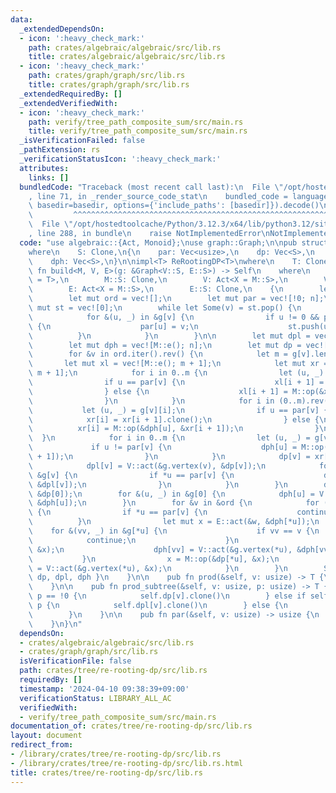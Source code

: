 ```yaml
---
data:
  _extendedDependsOn:
  - icon: ':heavy_check_mark:'
    path: crates/algebraic/algebraic/src/lib.rs
    title: crates/algebraic/algebraic/src/lib.rs
  - icon: ':heavy_check_mark:'
    path: crates/graph/graph/src/lib.rs
    title: crates/graph/graph/src/lib.rs
  _extendedRequiredBy: []
  _extendedVerifiedWith:
  - icon: ':heavy_check_mark:'
    path: verify/tree_path_composite_sum/src/main.rs
    title: verify/tree_path_composite_sum/src/main.rs
  _isVerificationFailed: false
  _pathExtension: rs
  _verificationStatusIcon: ':heavy_check_mark:'
  attributes:
    links: []
  bundledCode: "Traceback (most recent call last):\n  File \"/opt/hostedtoolcache/Python/3.12.3/x64/lib/python3.12/site-packages/onlinejudge_verify/documentation/build.py\"\
    , line 71, in _render_source_code_stat\n    bundled_code = language.bundle(stat.path,\
    \ basedir=basedir, options={'include_paths': [basedir]}).decode()\n          \
    \         ^^^^^^^^^^^^^^^^^^^^^^^^^^^^^^^^^^^^^^^^^^^^^^^^^^^^^^^^^^^^^^^^^^^^^^^^^^^^^^^^^\n\
    \  File \"/opt/hostedtoolcache/Python/3.12.3/x64/lib/python3.12/site-packages/onlinejudge_verify/languages/rust.py\"\
    , line 288, in bundle\n    raise NotImplementedError\nNotImplementedError\n"
  code: "use algebraic::{Act, Monoid};\nuse graph::Graph;\n\npub struct ReRootingDP<S>\n\
    where\n    S: Clone,\n{\n    par: Vec<usize>,\n    dp: Vec<S>,\n    dpl: Vec<S>,\n\
    \    dph: Vec<S>,\n}\n\nimpl<T> ReRootingDP<T>\nwhere\n    T: Clone,\n{\n    pub\
    \ fn build<M, V, E>(g: &Graph<V::S, E::S>) -> Self\n    where\n        M: Monoid<S\
    \ = T>,\n        M::S: Clone,\n        V: Act<X = M::S>,\n        V::S: Clone,\n\
    \        E: Act<X = M::S>,\n        E::S: Clone,\n    {\n        let n = g.len();\n\
    \        let mut ord = vec![];\n        let mut par = vec![!0; n];\n        let\
    \ mut st = vec![0];\n        while let Some(v) = st.pop() {\n            ord.push(v);\n\
    \            for &(u, _) in &g[v] {\n                if u != 0 && par[u] == !0\
    \ {\n                    par[u] = v;\n                    st.push(u);\n      \
    \          }\n            }\n        }\n\n        let mut dpl = vec![M::e(); n];\n\
    \        let mut dph = vec![M::e(); n];\n        let mut dp = vec![M::e(); n];\n\
    \        for &v in ord.iter().rev() {\n            let m = g[v].len();\n     \
    \       let mut xl = vec![M::e(); m + 1];\n            let mut xr = vec![M::e();\
    \ m + 1];\n            for i in 0..m {\n                let (u, _) = g[v][i];\n\
    \                if u == par[v] {\n                    xl[i + 1] = xl[i].clone();\n\
    \                } else {\n                    xl[i + 1] = M::op(&xl[i], &dph[u]);\n\
    \                }\n            }\n            for i in (0..m).rev() {\n     \
    \           let (u, _) = g[v][i];\n                if u == par[v] {\n        \
    \            xr[i] = xr[i + 1].clone();\n                } else {\n          \
    \          xr[i] = M::op(&dph[u], &xr[i + 1]);\n                }\n          \
    \  }\n            for i in 0..m {\n                let (u, _) = g[v][i];\n   \
    \             if u != par[v] {\n                    dph[u] = M::op(&xl[i], &xr[i\
    \ + 1]);\n                }\n            }\n            dp[v] = xr[0].clone();\n\
    \            dpl[v] = V::act(&g.vertex(v), &dp[v]);\n            for (u, w) in\
    \ &g[v] {\n                if *u == par[v] {\n                    dph[v] = E::act(&w,\
    \ &dpl[v]);\n                }\n            }\n        }\n        dp[0] = V::act(&g.vertex(0),\
    \ &dp[0]);\n        for &(u, _) in &g[0] {\n            dph[u] = V::act(&g.vertex(0),\
    \ &dph[u]);\n        }\n        for &v in &ord {\n            for (u, w) in &g[v]\
    \ {\n                if *u == par[v] {\n                    continue;\n      \
    \          }\n                let mut x = E::act(&w, &dph[*u]);\n            \
    \    for &(vv, _) in &g[*u] {\n                    if vv == v {\n            \
    \            continue;\n                    }\n                    dph[vv] = M::op(&dph[vv],\
    \ &x);\n                    dph[vv] = V::act(&g.vertex(*u), &dph[vv]);\n     \
    \           }\n                x = M::op(&dp[*u], &x);\n                dp[*u]\
    \ = V::act(&g.vertex(*u), &x);\n            }\n        }\n        Self { par,\
    \ dp, dpl, dph }\n    }\n\n    pub fn prod(&self, v: usize) -> T {\n        self.dp[v].clone()\n\
    \    }\n\n    pub fn prod_subtree(&self, v: usize, p: usize) -> T {\n        if\
    \ p == !0 {\n            self.dp[v].clone()\n        } else if self.par[v] ==\
    \ p {\n            self.dpl[v].clone()\n        } else {\n            self.dph[p].clone()\n\
    \        }\n    }\n\n    pub fn par(&self, v: usize) -> usize {\n        self.par[v]\n\
    \    }\n}\n"
  dependsOn:
  - crates/algebraic/algebraic/src/lib.rs
  - crates/graph/graph/src/lib.rs
  isVerificationFile: false
  path: crates/tree/re-rooting-dp/src/lib.rs
  requiredBy: []
  timestamp: '2024-04-10 09:38:39+09:00'
  verificationStatus: LIBRARY_ALL_AC
  verifiedWith:
  - verify/tree_path_composite_sum/src/main.rs
documentation_of: crates/tree/re-rooting-dp/src/lib.rs
layout: document
redirect_from:
- /library/crates/tree/re-rooting-dp/src/lib.rs
- /library/crates/tree/re-rooting-dp/src/lib.rs.html
title: crates/tree/re-rooting-dp/src/lib.rs
---
```


